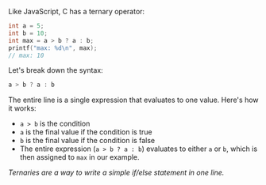 Like JavaScript, C has a ternary operator:

```c
int a = 5;
int b = 10;
int max = a > b ? a : b;
printf("max: %d\n", max);
// max: 10
```

Let's break down the syntax:

```c
a > b ? a : b
```

The entire line is a single expression that evaluates to one value. Here's how it works:

- `a > b` is the condition
- `a` is the final value if the condition is true
- `b` is the final value if the condition is false
- The entire expression (`a > b ? a : b`) evaluates to either `a` or `b`, which is then assigned to `max` in our example.

_Ternaries are a way to write a simple if/else statement in one line._